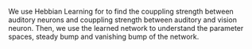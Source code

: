 We use Hebbian Learning for to find the couppling strength between auditory neurons and couppling strength between auditory and vision neuron.
Then, we use the learned network to understand the parameter spaces, steady bump and vanishing bump of the network.
